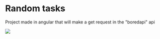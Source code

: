 # Random tasks

Project made in angular that will make a get request in the "boredapi" api


![]({https://img.shields.io/badge/Angular-DD0031?style=for-the-badge&logo=angular&logoColor=white})
